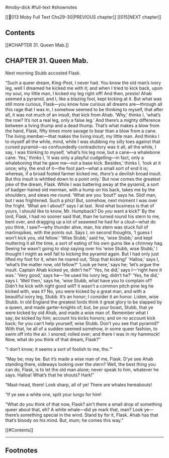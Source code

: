 #moby-dick #full-text #shownotes 

[[🎤013 Moby Full Text Chs29-30|PREVIOUS chapter]]                                  [[015|NEXT chapter]]     
 
## Contents
[[#CHAPTER 31. Queen Mab.]]

## CHAPTER 31. Queen Mab.

Next morning Stubb accosted Flask.

“Such a queer dream, King-Post, I never had. You know the old man’s ivory leg, well I dreamed he kicked me with it; and when I tried to kick back, upon my soul, my little man, I kicked my leg right off! And then, presto! Ahab seemed a pyramid, and I, like a blazing fool, kept kicking at it. But what was still more curious, Flask—you know how curious all dreams are—through all this rage that I was in, I somehow seemed to be thinking to myself, that after all, it was not much of an insult, that kick from Ahab. ‘Why,’ thinks I, ‘what’s the row? It’s not a real leg, only a false leg.’ And there’s a mighty difference between a living thump and a dead thump. That’s what makes a blow from the hand, Flask, fifty times more savage to bear than a blow from a cane. The living member—that makes the living insult, my little man. And thinks I to myself all the while, mind, while I was stubbing my silly toes against that cursed pyramid—so confoundedly contradictory was it all, all the while, I say, I was thinking to myself, ‘what’s his leg now, but a cane—a whalebone cane. Yes,’ thinks I, ‘it was only a playful cudgelling—in fact, only a whaleboning that he gave me—not a base kick. Besides,’ thinks I, ‘look at it once; why, the end of it—the foot part—what a small sort of end it is; whereas, if a broad footed farmer kicked me, _there’s_ a devilish broad insult. But this insult is whittled down to a point only.’ But now comes the greatest joke of the dream, Flask. While I was battering away at the pyramid, a sort of badger-haired old merman, with a hump on his back, takes me by the shoulders, and slews me round. ‘What are you ’bout?’ says he. Slid! man, but I was frightened. Such a phiz! But, somehow, next moment I was over the fright. ‘What am I about?’ says I at last. ‘And what business is that of yours, I should like to know, Mr. Humpback? Do _you_ want a kick?’ By the lord, Flask, I had no sooner said that, than he turned round his stern to me, bent over, and dragging up a lot of seaweed he had for a clout—what do you think, I saw?—why thunder alive, man, his stern was stuck full of marlinspikes, with the points out. Says I, on second thoughts, ‘I guess I won’t kick you, old fellow.’ ‘Wise Stubb,’ said he, ‘wise Stubb;’ and kept muttering it all the time, a sort of eating of his own gums like a chimney hag. Seeing he wasn’t going to stop saying over his ‘wise Stubb, wise Stubb,’ I thought I might as well fall to kicking the pyramid again. But I had only just lifted my foot for it, when he roared out, ‘Stop that kicking!’ ‘Halloa,’ says I, ‘what’s the matter now, old fellow?’ ‘Look ye here,’ says he; ‘let’s argue the insult. Captain Ahab kicked ye, didn’t he?’ ‘Yes, he did,’ says I—‘right _here_ it was.’ ‘Very good,’ says he—‘he used his ivory leg, didn’t he?’ ‘Yes, he did,’ says I. ‘Well then,’ says he, ‘wise Stubb, what have you to complain of? Didn’t he kick with right good will? it wasn’t a common pitch pine leg he kicked with, was it? No, you were kicked by a great man, and with a beautiful ivory leg, Stubb. It’s an honor; I consider it an honor. Listen, wise Stubb. In old England the greatest lords think it great glory to be slapped by a queen, and made garter-knights of; but, be _your_ boast, Stubb, that ye were kicked by old Ahab, and made a wise man of. Remember what I say; _be_ kicked by him; account his kicks honors; and on no account kick back; for you can’t help yourself, wise Stubb. Don’t you see that pyramid?’ With that, he all of a sudden seemed somehow, in some queer fashion, to swim off into the air. I snored; rolled over; and there I was in my hammock! Now, what do you think of that dream, Flask?”

“I don’t know; it seems a sort of foolish to me, tho.’”

“May be; may be. But it’s made a wise man of me, Flask. D’ye see Ahab standing there, sideways looking over the stern? Well, the best thing you can do, Flask, is to let the old man alone; never speak to him, whatever he says. Halloa! What’s that he shouts? Hark!”

“Mast-head, there! Look sharp, all of ye! There are whales hereabouts!

“If ye see a white one, split your lungs for him!

“What do you think of that now, Flask? ain’t there a small drop of something queer about that, eh? A white whale—did ye mark that, man? Look ye—there’s something special in the wind. Stand by for it, Flask. Ahab has that that’s bloody on his mind. But, mum; he comes this way.”


  
  [[#Contents]]

---
## Footnotes
